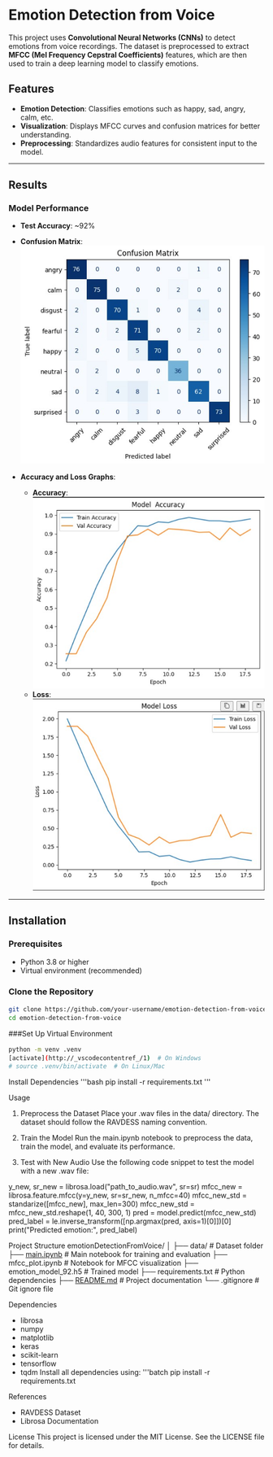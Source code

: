 # Emotion Detection from Voice

This project uses **Convolutional Neural Networks (CNNs)** to detect emotions from voice recordings. The dataset is preprocessed to extract **MFCC (Mel Frequency Cepstral Coefficients)** features, which are then used to train a deep learning model to classify emotions.

## Features
- **Emotion Detection**: Classifies emotions such as happy, sad, angry, calm, etc.
- **Visualization**: Displays MFCC curves and confusion matrices for better understanding.
- **Preprocessing**: Standardizes audio features for consistent input to the model.

---

## Results

### Model Performance
- **Test Accuracy**: ~92%
- **Confusion Matrix**:
  ![Confusion Matrix](results/confusion_graph.jpg)

- **Accuracy and Loss Graphs**:
  - **Accuracy**:
    ![Accuracy Graph](results/emotion_accuracy.jpg)
  - **Loss**:
    ![Loss Graph](results/emotion_loss.jpg)


---

## Installation

### Prerequisites
- Python 3.8 or higher
- Virtual environment (recommended)

### Clone the Repository
```bash
git clone https://github.com/your-username/emotion-detection-from-voice.git
cd emotion-detection-from-voice
```

###Set Up Virtual Environment
```bash
python -m venv .venv
[activate](http://_vscodecontentref_/1)  # On Windows
# source .venv/bin/activate  # On Linux/Mac
```
Install Dependencies
'''bash
pip install -r requirements.txt
'''

Usage
1. Preprocess the Dataset
Place your .wav files in the data/ directory. The dataset should follow the RAVDESS naming convention.

2. Train the Model
Run the main.ipynb notebook to preprocess the data, train the model, and evaluate its performance.

3. Test with New Audio
Use the following code snippet to test the model with a new .wav file:

y_new, sr_new = librosa.load("path_to_audio.wav", sr=sr)
mfcc_new = librosa.feature.mfcc(y=y_new, sr=sr_new, n_mfcc=40)
mfcc_new_std = standarize([mfcc_new], max_len=300)
mfcc_new_std = mfcc_new_std.reshape(1, 40, 300, 1)
pred = model.predict(mfcc_new_std)
pred_label = le.inverse_transform([np.argmax(pred, axis=1)[0]])[0]
print("Predicted emotion:", pred_label)


Project Structure
emotionDetectionFromVoice/
│
├── data/                     # Dataset folder
├── [main.ipynb](http://_vscodecontentref_/2)                # Main notebook for training and evaluation
├── mfcc_plot.ipynb           # Notebook for MFCC visualization
├── emotion_model_92.h5       # Trained model
├── requirements.txt          # Python dependencies
├── [README.md](http://_vscodecontentref_/3)                 # Project documentation
└── .gitignore                # Git ignore file

Dependencies
- librosa
- numpy
- matplotlib
- keras
- scikit-learn
- tensorflow
- tqdm
Install all dependencies using:
'''batch 
pip install -r requirements.txt


References
-  RAVDESS Dataset
-  Librosa Documentation


License
This project is licensed under the MIT License. See the LICENSE file for details.